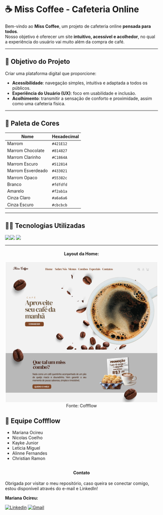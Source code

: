 # ☕ Miss Coffee - Cafeteria Online  

Bem-vindo ao **Miss Coffee**, um projeto de cafeteria online **pensada para todos**.  
Nosso objetivo é oferecer um site **intuitivo, acessível e acolhedor**, no qual a 
experiência do usuário vai muito além da compra de café.  

---

## 🚀 Objetivo do Projeto  
Criar uma plataforma digital que proporcione:  
- **Acessibilidade**: navegação simples, intuitiva e adaptada a todos os públicos.  
- **Experiência do Usuário (UX)**: foco em usabilidade e inclusão.  
- **Acolhimento**: transmitir a sensação de conforto e proximidade, assim como uma cafeteria física.  

---
## 🎨 Paleta de Cores  

| Nome              | Hexadecimal |
|-------------------|-------------|
| Marrom            | `#421E12`   |
| Marrom Chocolate  | `#814827`   |
| Marrom Clarinho   | `#C1864A`   |
| Marrom Escuro     | `#512814`   |
| Marrom Esverdeado | `#433021`   |
| Marrom Opaco      | `#55382c`   |
| Branco            | `#fdfdfd`   |
| Amarelo           | `#f2ab1a`   |
| Cinza Claro       | `#a6a6a6`   |
| Cinza Escuro      | `#cbcbcb`   |


---

## 👩‍💻 Tecnologias Utilizadas  

<img src="https://cdn.jsdelivr.net/gh/devicons/devicon@latest/icons/html5/html5-original.svg"  width="40" heigth="40"/><img src="https://cdn.jsdelivr.net/gh/devicons/devicon@latest/icons/css3/css3-original.svg" width="40" heigth="40" />
 <img src="https://cdn.jsdelivr.net/gh/devicons/devicon@latest/icons/javascript/javascript-original.svg"  width="40" heigth="40"/>

---

<div align="center">
  <h4>Layout da Home:</h4>
  <img width="500" src="https://github.com/marisouza31/MissCoffee/blob/main/home.png"><br>
   Fonte: Coffflow
</div>

## 👥 Equipe Coffflow  

- Mariana Ocireu  
- Nicolas Coelho
- Kayke Junior
- Leticia Miguel
- Alinne Fernandes
- Christian Ramon
  ##
<div align="center">
  <h4>Contato</h4>
  </div>

   Obrigada por visitar o meu repositório, caso queira se conectar comigo, estou disponíveil através do e-mail e LinkedIn!

  **Mariana Ocireu:**

[![Linkedin](https://img.shields.io/badge/LinkedIn-%230077B5?style=for-the-badge&logo=linkedin&logoColor=white)](https://www.linkedin.com/in/marianaociz/)
[![Gmail](https://img.shields.io/badge/Gmail-D14836?style=for-the-badge&logo=gmail&logoColor=white)](mailto:marianaocireu@gmail.com)


